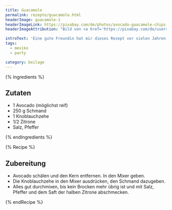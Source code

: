 ```yaml
---
title: Guacamole
permalink: rezepte/guacamole.html
headerImage: guacamole-1
headerImageLink: https://pixabay.com/de/photos/avocado-guacamole-chips-1452326/
headerImageAttribution: "Bild von <a href='https://pixabay.com/de/users/levoqd-117647/?utm_source=link-attribution&amp;utm_medium=referral&amp;utm_campaign=image&amp;utm_content=1452326'>Michael Shivili</a> auf <a href='https://pixabay.com/de/?utm_source=link-attribution&amp;utm_medium=referral&amp;utm_campaign=image&amp;utm_content=1452326'>Pixabay</a>"

introText: 'Eine gute Freundin hat mir dieses Rezept vor vielen Jahren beigebracht. Es kommt ohne die sonst typischen Tomaten daher, stattdessen ist Schmand (wir sind beide aus Nordhessen!) drin. Es ist eher eine Avocadocreme oder auch eine tomatenfreie Guacamole. Man kann sie sowohl mit Nachos als auch mit Brezeln essen. Frische Brezeln passen super dazu!'
tags:
  - mexiko
  - party

category: beilage
---
```


{% Ingredients %}

## Zutaten

- 1 Avocado (möglichst reif)
- 250 g Schmand
- 1 Knoblauchzehe
- 1/2 Zitrone
- Salz, Pfeffer

{% endIngredients %}

{% Recipe %}

## Zubereitung

- Avocado schälen und den Kern entfernen. In den Mixer geben.
- Die Knoblauchzehe in den Mixer ausdrücken, den Schmand dazugeben.
- Alles gut durchmixen, bis kein Brocken mehr übrig ist und mit Salz, Pfeffer und dem Saft der halben Zitrone abschmecken.

{% endRecipe %}


